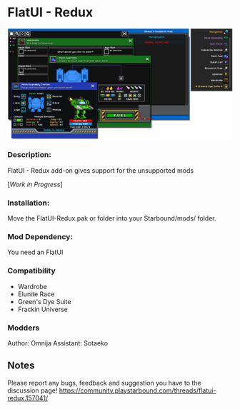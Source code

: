 # FlatUI - Redux

![FlatUI - Redux](/docs/sample.png)

### Description: 
FlatUI - Redux add-on gives support for the unsupported mods

[*Work in Progress*]

### Installation: 
Move the FlatUI-Redux.pak or folder into your Starbound/mods/ folder. 

### Mod Dependency:
You need an FlatUI

### Compatibility
- Wardrobe
- Elunite Race
- Green's Dye Suite
- Frackin Universe

### Modders
Author: Omnija
Assistant: Sotaeko

## Notes

Please report any bugs, feedback and suggestion you have to the discussion page!
https://community.playstarbound.com/threads/flatui-redux.157041/
